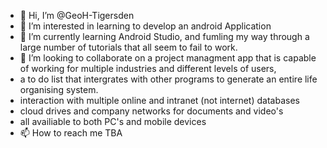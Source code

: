 - 👋 Hi, I’m @GeoH-Tigersden
- 👀 I’m interested in learning to develop an android Application
- 🌱 I’m currently learning Android Studio, and fumling my way through a large number of tutorials that all seem to fail to work.
- 💞️ I’m looking to collaborate on a project managment app that is capable of working for multiple industries and different levels of users,
- a to do list that intergrates with other programs to generate an entire life organising system.
- interaction with multiple online and intranet (not internet) databases
- cloud drives and company networks for documents and video's
- all availiable to both PC's and mobile devices 
- 📫 How to reach me TBA

<!---
GeoH-Tigersden/GeoH-Tigersden is a ✨ special ✨ repository because its `README.md` (this file) appears on your GitHub profile.
You can click the Preview link to take a look at your changes.
--->
